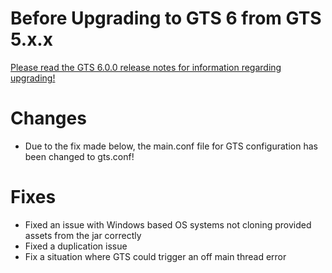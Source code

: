 # Before Upgrading to GTS 6 from GTS 5.x.x

[Please read the GTS 6.0.0 release notes for information regarding upgrading!](https://ore.spongepowered.org/NickImpact/GTS/versions/6.0.0)

# Changes
* Due to the fix made below, the main.conf file for GTS configuration has been changed to gts.conf!

# Fixes
* Fixed an issue with Windows based OS systems not cloning provided assets from the jar correctly
* Fixed a duplication issue
* Fix a situation where GTS could trigger an off main thread error
